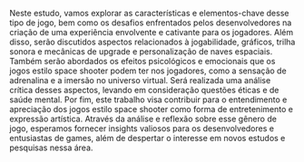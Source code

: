 Neste estudo, vamos explorar as características e elementos-chave desse tipo de jogo, bem como os desafios enfrentados pelos desenvolvedores na criação de uma experiência envolvente e cativante para os jogadores. Além disso, serão discutidos aspectos relacionados à jogabilidade, gráficos, trilha sonora e mecânicas de upgrade e personalização de naves espaciais.
Também serão abordados os efeitos psicológicos e emocionais que os jogos estilo space shooter podem ter nos jogadores, como a sensação de adrenalina e a imersão no universo virtual. Será realizada uma análise crítica desses aspectos, levando em consideração questões éticas e de saúde mental.
Por fim, este trabalho visa contribuir para o entendimento e apreciação dos jogos estilo space shooter como forma de entretenimento e expressão artística. Através da análise e reflexão sobre esse gênero de jogo, esperamos fornecer insights valiosos para os desenvolvedores e entusiastas de games, além de despertar o interesse em novos estudos e pesquisas nessa área.
